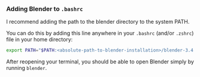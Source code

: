### Adding Blender to `.bashrc`

I recommend adding the path to the blender directory to the system PATH.

You can do this by adding this line anywhere in your `.bashrc` (and/or `.zshrc`) file in your home directory:
```bash
export PATH="$PATH:<absolute-path-to-blender-installation>/blender-3.4.1-linux-x64"
```
After reopening your terminal, you should be able to open Blender simply by running `blender`.